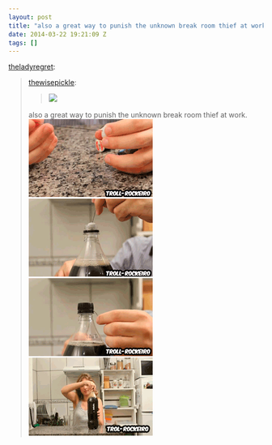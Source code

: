 ```yaml
---
layout: post
title: "also a great way to punish the unknown break room thief at work."
date: 2014-03-22 19:21:09 Z
tags: []
---
```

[theladyregret](http://theladyregret.tumblr.com/post/44040891202/thewisepickle-also-a-great-way-to-punish-the):

> [thewisepickle](http://thewisepickle.tumblr.com/post/44024909162):
> 
> > ![](https://66.media.tumblr.com/tumblr_m7jrwj9ZbI1qixaep.gif)
> 
> also a great way to punish the unknown break room thief at work.
![](/media/2014/03/80384896079_0.gif)
![](/media/2014/03/80384896079_1.gif)
![](/media/2014/03/80384896079_2.gif)
![](/media/2014/03/80384896079_3.gif)
